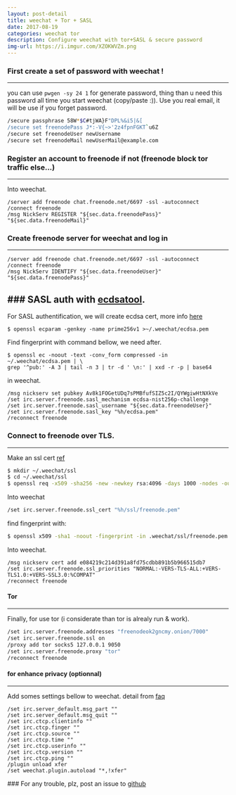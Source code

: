 ```yaml
---
layout: post-detail
title: weechat + Tor + SASL
date: 2017-08-19
categories: weechat tor
description: Configure weechat with tor+SASL & secure password
img-url: https://i.imgur.com/XZOKWVZm.png
---
```


### First create a set of password with weechat !
---
you can use `pwgen -sy 24 1` for generate password, thing than u need this password all time you start weechat (copy/paste :)).
Use you real email, it will be use if you forget password.

```sh
/secure passphrase 58W*$C#tjWA}F"DPL%&i5|&[
/secure set freenodePass J*:-V{~>'2z4fpnFGKT`u6Z
/secure set freenodeUser newUsername
/secure set freenodeMail newUserMail@example.com
```

### Register an account to freenode if not (freenode block tor traffic else...)
---
Into weechat.
```
/server add freenode chat.freenode.net/6697 -ssl -autoconnect
/connect freenode
/msg NickServ REGISTER "${sec.data.freenodePass}" "${sec.data.freenodeMail}"
```

### Create freenode server for weechat and log in
---
```
/server add freenode chat.freenode.net/6697 -ssl -autoconnect
/connect freenode
/msg NickServ IDENTIFY "${sec.data.freenodeUser}" "${sec.data.freenodePass}"
```

### SASL auth with [ecdsatool](https://github.com/kaniini/ecdsatool).
---
For SASL authentification, we will create ecdsa cert, more info [here](https://github.com/weechat/weechat/issues/251)

```
$ openssl ecparam -genkey -name prime256v1 >~/.weechat/ecdsa.pem
```

Find fingerprint with command bellow, we need after.
```
$ openssl ec -noout -text -conv_form compressed -in ~/.weechat/ecdsa.pem | \
grep '^pub:' -A 3 | tail -n 3 | tr -d ' \n:' | xxd -r -p | base64
```

in weechat.
```
/msg nickserv set pubkey Av8k1FOGetUDq7sPMBfufSIZ5c2I/QYWgiwHtNXkVe
/set irc.server.freenode.sasl_mechanism ecdsa-nist256p-challenge
/set irc.server.freenode.sasl_username "${sec.data.freenodeUser}"
/set irc.server.freenode.sasl_key "%h/ecdsa.pem"
/reconnect freenode
```

### Connect to freenode over TLS.
---

Make an ssl cert [ref](https://freenode.net/kb/answer/chat)
```sh
$ mkdir ~/.weechat/ssl
$ cd ~/.weechat/ssl
$ openssl req -x509 -sha256 -new -newkey rsa:4096 -days 1000 -nodes -out freenode.pem -keyout freenode.pem
```

Into weechat 
```sh
/set irc.server.freenode.ssl_cert "%h/ssl/freenode.pem"
```
find fingerprint with:
```sh
$ openssl x509 -sha1 -noout -fingerprint -in .weechat/ssl/freenode.pem | sed -e 's/^.*=//;s/://g;y/ABCDEF/abcdef/'
```

Into weechat.
```
/msg nickserv cert add e084219c214d391a8fd75cdbb891b5b966515db7
/set irc.server.freenode.ssl_priorities "NORMAL:-VERS-TLS-ALL:+VERS-TLS1.0:+VERS-SSL3.0:%COMPAT"
/reconnect freenode
```

#### Tor
---
Finally, for use tor (i considerate than tor is alrealy run & work).
```sh
/set irc.server.freenode.addresses "freenodeok2gncmy.onion/7000"
/set irc.server.freenode.ssl on
/proxy add tor socks5 127.0.0.1 9050
/set irc.server.freenode.proxy "tor"
/reconnect freenode
```

#### for enhance privacy (optionnal)
---

Add somes settings bellow to weechat. detail from [faq](https://weechat.org/files/doc/weechat_faq.en.html#security)

```
/set irc.server_default.msg_part ""
/set irc.server_default.msg_quit ""
/set irc.ctcp.clientinfo ""
/set irc.ctcp.finger ""
/set irc.ctcp.source ""
/set irc.ctcp.time ""
/set irc.ctcp.userinfo ""
/set irc.ctcp.version ""
/set irc.ctcp.ping ""
/plugin unload xfer
/set weechat.plugin.autoload "*,!xfer"
```

### For any trouble, plz, post an issue to [github](https://github.com/szorfein/szorfein.github.io)
